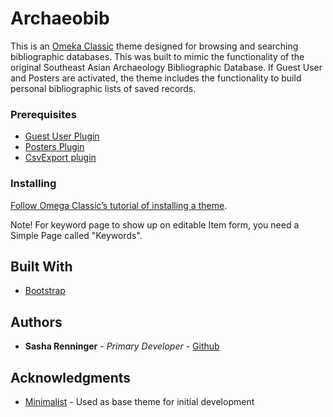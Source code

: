 # Archaeobib

This is an [Omeka Classic](https://omeka.org/classic/) theme designed for browsing and searching bibliographic databases. This was built to mimic the functionality of the original Southeast Asian Archaeology Bibliographic Database. If Guest User and Posters are activated, the theme includes the functionality to build personal bibliographic lists of saved records.

### Prerequisites

- [Guest User Plugin](https://omeka.org/classic/plugins/GuestUser/)
- [Posters Plugin](https://omeka.org/classic/plugins/Posters/)
- [CsvExport plugin](https://github.com/utlib/CsvExport)

### Installing

[Follow Omega Classic’s tutorial of installing a theme](https://omeka.org/classic/docs/Admin/Appearance/Themes/).

Note! For keyword page to show up on editable Item form, you need a Simple Page called "Keywords".

## Built With

* [Bootstrap](https://getbootstrap.com/)

## Authors

* **Sasha Renninger** - *Primary Developer* - [Github](https://github.com/sashafr)

## Acknowledgments

* [Minimalist](https://github.com/omeka/theme-minimalist) - Used as base theme for initial development
